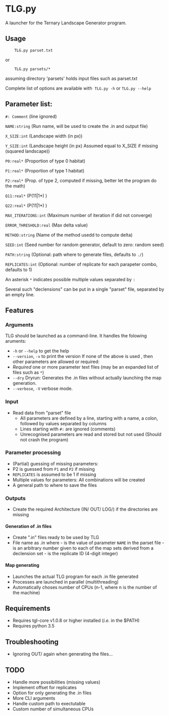TLG.py
===========

A launcher for the Ternary Landscape Generator program.

Usage
-----

```shell
	TLG.py parset.txt
```
or
```shell
	TLG.py parsets/*
```
assuming directory 'parsets' holds input files such as parset.txt

Complete list of options are available with  `TLG.py -h` or `TLG.py --help`

Parameter list:
---------------

`#: Comment`			(line ignored)

`NAME:string`			(Run name, will be used to create the .in and output file)

`X_SIZE:int`			(Landscape width (in px))

`Y_SIZE:int`			(Landscape height (in px) Assumed equal to X_SIZE if missing (squared landscape))

`P0:real*`				(Proportion of type 0 habitat)

`P1:real*`				(Proportion of type 1 habitat)

`P2:real*`				(Prop. of type 2, computed if missing, better let the program do the math)

`Q11:real*`				(P(11|1*) )

`Q22:real*`				(P(11|1*) )

`MAX_ITERATIONS:int`	(Maximum number of iteration if did not converge)

`ERROR_THRESHOLD:real`	(Max delta value)

`METHOD:string`			(Name of the method usedd to compute delta)

`SEED:int`				(Seed number for random generator, default to zero: random seed)

`PATH:string`			(Optional: path where to generate files, defaults to `./`)

`REPLICATES:int`		(Optional: number of replicate for each parapeter combo, defaults to 1)

An asterisk `*` indicates possible multiple values separated by `:`

Several such "declensions" can be put in a single "parset" file, separated by an empty line.

Features
--------

### Arguments
TLG should be launched as a command-line.
It handles the folowing aruments:
 + `-h` or `--help` to get the help
 + `--version`, `-v` to print the version
If none of the above is used , then other parameters are allowed or required:
 + *Required* one or more parameter text files (may be an expanded list of files such as  `*`)
 + `--dry` Dryrun: Generates the .in files without actually launching the map generation.
 + `--verbose`, `-V` verbose mode.

### Input
 + Read data from "parset" file
   + All parameters are defined by a line, starting with a name, a colon, followed by values separated by columns
   + Lines starting with `#:` are ignored (comments)
   + Unrecognised parameters are read and stored but not used (Should not crash the program)

### Parameter processing
 + (Partial) guessing of missing parameters:
  + P2 is guessed from `P1` and `P2` if missing
 + `REPLICATES` is assumed to be 1 if missing
 + Multiple values for parameters: All combinations will be created
 + A general path to where to save the files

### Outputs
  + Create the required Architecture (IN/ OUT/ LOG/) if the directories are missing

#### Generation of .in files
  + Create ".in" files ready to be used by TLG
   + File name as <NAME>_<Map number>_<Replicate number>.in where
    - <NAME> is the value of parameter `NAME` in the parset file
    - <Map number> is an arbitrary number given to each of the map sets derived from a declension set
    - <Replicate number> is the replicate ID (4-digit integer)

#### Map generating
 + Launches the actual TLG program for each .in file generated
  + Processes are launched in parallel (multithreading)
  + Automatically choses number of CPUs (n-1, where n is the number of the machine)

Requirements
------------

 + Requires tgl-core v1.0.8 or higher installed (_i.e._ in the $PATH)
 + Requires python 3.5

Troubleshooting
---------------

 + Ignoring OUT/ again when generating the files...
 
TODO
----

 + Handle more possibilities (missing values)
 + Implement offset for replicates
 + Option for only generating the .in files
  + More CLI arguments
   + Handle custom path to exectutable
   + Custom number of simultaneous CPUs

  
